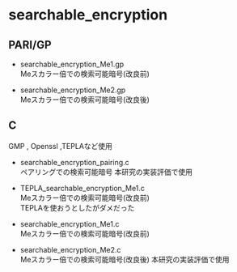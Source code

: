 searchable_encryption
====

PARI/GP
----
* searchable_encryption_Me1.gp  
Meスカラー倍での検索可能暗号(改良前)

* searchable_encryption_Me2.gp  
Meスカラー倍での検索可能暗号(改良後)

C
----
GMP , Openssl ,TEPLAなど使用

* searchable_encryption_pairing.c  
ペアリングでの検索可能暗号
本研究の実装評価で使用

* TEPLA_searchable_encryption_Me1.c  
Meスカラー倍での検索可能暗号(改良前)  
TEPLAを使おうとしたがダメだった

* searchable_encryption_Me1.c  
Meスカラー倍での検索可能暗号(改良前)

* searchable_encryption_Me2.c  
Meスカラー倍での検索可能暗号(改良後)
本研究の実装評価で使用
